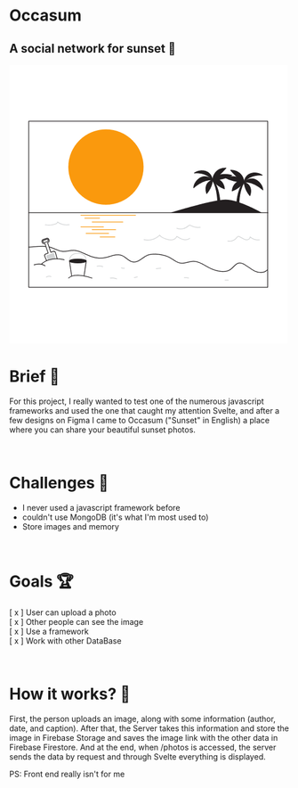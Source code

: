 # Occasum
## A social network for sunset 🌅
<img src="https://github.com/WasixXD/Occasum/blob/main/occasum/public/img/Sun_Flatline.png" />

# Brief 📖
For this project, I really wanted to test one of the numerous javascript frameworks and used the one that caught my attention Svelte, and after a few designs on Figma I came to Occasum ("Sunset" in English) a place where you can share your beautiful sunset photos.

<br>

# Challenges 🐢
- I never used a javascript framework before
- couldn't use MongoDB (it's what I'm most used to)
- Store images and memory

<br>

# Goals 🏆
[ x ] User can upload a photo<br>
[ x ] Other people can see the image <br>
[ x ] Use a framework<br>
[ x ] Work with other DataBase


<br>

# How it works? 💼
First, the person uploads an image, along with some information (author, date, and caption).
After that, the Server takes this information and store the image in Firebase Storage and saves the image link with the other data in Firebase Firestore.
And at the end, when /photos is accessed, the server sends the data by request and through Svelte everything is displayed.
<br>


PS: Front end really isn't for me
